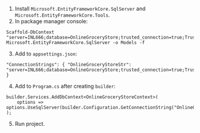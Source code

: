 ﻿1. Install `Microsoft.EntityFrameworkCore.SqlServer` and `Microsoft.EntityFrameworkCore.Tools`.
2. In package manager console:
```
Scaffold-DbContext "server=INL666;database=OnlineGroceryStore;trusted_connection=true;TrustServerCertificate=true;" Microsoft.EntityFrameworkCore.SqlServer -o Models -f
```
3. Add to `appsettings.json`:
```  
"ConnectionStrings": { "OnlineGroceryStoreStr": "server=INL666;database=OnlineGroceryStore;trusted_connection=true;TrustServerCertificate=true;" }
```
4. Add to `Program.cs` after creating `builder`:
```
builder.Services.AddDbContext<OnlineGroceryStoreContext>(
    options => options.UseSqlServer(builder.Configuration.GetConnectionString("OnlineGroceryStoreStr"))
);
```
5. Run project.